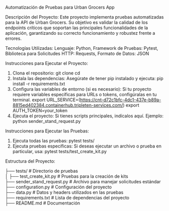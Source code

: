 Automatización de Pruebas para Urban Grocers App

Descripción del Proyecto:
Este proyecto implementa pruebas automatizadas para la API de Urban Grocers. Su objetivo es validar la calidad de los endpoints críticos que soportan las principales funcionalidades de la aplicación, garantizando su correcto funcionamiento y robustez frente a errores.

Tecnologías Utilizadas:
Lenguaje: Python, 
Framework de Pruebas: Pytest, 
Biblioteca para Solicitudes HTTP: Requests, 
Formato de Datos: JSON

Instrucciones para Ejecutar el Proyecto:
1. Clona el repositorio:
git clone <URL-del-repositorio>
cd <nombre-del-directorio>
2. Instala las dependencias:
Asegúrate de tener pip instalado y ejecuta:
pip install -r requirements.txt
3. Configura las variables de entorno (si es necesario):
Si tu proyecto requiere variables específicas para URLs o tokens, configúralas en tu terminal.
export URL_SERVICE=(https://cnt-d72c1bfc-4dc1-437e-b89a-8815ed402384.containerhub.tripleten-services.com/)
export AUTH_TOKEN=your_token
4. Ejecuta el proyecto:
Si tienes scripts principales, indícalos aquí. Ejemplo:
python sender_stand_request.py

Instrucciones para Ejecutar las Pruebas:
1. Ejecuta todas las pruebas:
pytest tests/
2. Ejecuta pruebas específicas:
Si deseas ejecutar un archivo o prueba en particular, usa:
pytest tests/test_create_kit.py

Estructura del Proyecto:

├── tests/                     # Directorio de pruebas  
│   ├── test_create_kit.py     # Pruebas para la creación de kits  
├── sender_stand_request.py    # Archivo para manejar solicitudes estándar  
├── configuration.py           # Configuración del proyecto  
├── data.py                    # Datos y headers utilizados en las pruebas  
├── requirements.txt           # Lista de dependencias del proyecto  
├── README.md                  # Documentación  
